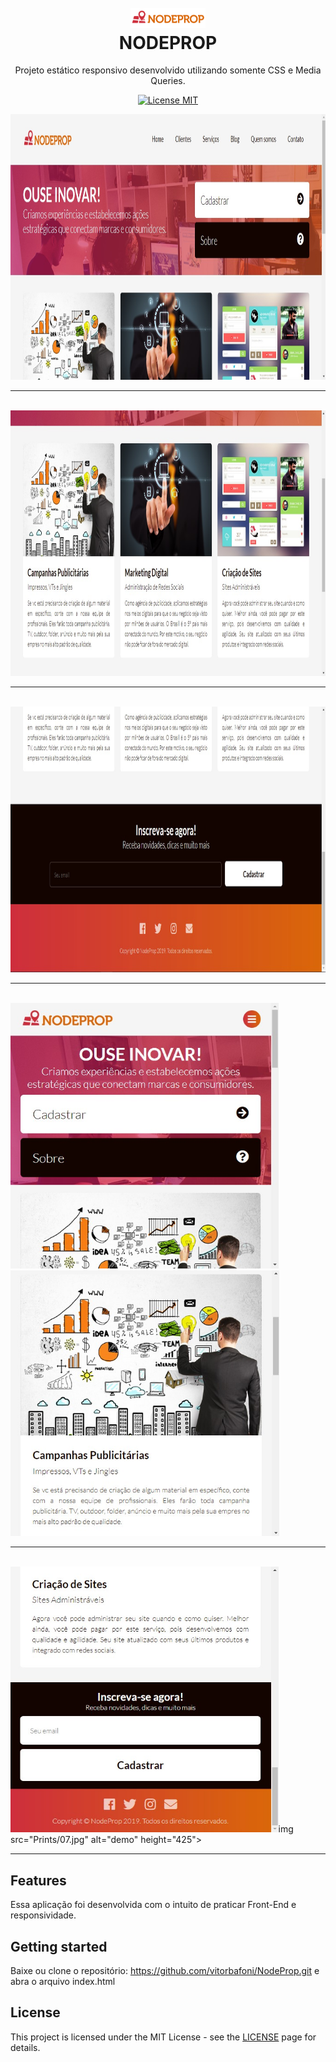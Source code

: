 <h1 align="center">
<br>
  <img src="img/logo.png" alt="NODEPROP" width="120">
<br>
NODEPROP
</h1>

<p align="center">Projeto estático responsivo desenvolvido utilizando somente CSS e Media Queries.</p>

<p align="center">
  <a href="https://opensource.org/licenses/MIT">
    <img src="https://img.shields.io/badge/License-MIT-blue.svg" alt="License MIT">
  </a>
</p>

<div>
  <img src="Prints/01.jpg" alt="demo" height="425">
  <hr>
  <br>
  <img src="Prints/02.jpg" alt="demo" height="425">
  <hr>
  <br>
  <img src="Prints/03.jpg" alt="demo" height="425">
  <hr>
  <br>
  <img src="Prints/04.jpg" alt="demo" height="425"><img src="Prints/05.jpg" alt="demo" height="425">
  <hr>
  <br>
  <img src="Prints/06.jpg" alt="demo" height="425">img src="Prints/07.jpg" alt="demo" height="425"> 
</div>

<hr />

## Features

Essa aplicação foi desenvolvida com o intuito de praticar Front-End e responsividade.


## Getting started

Baixe ou clone o repositório: https://github.com/vitorbafoni/NodeProp.git e abra o arquivo index.html


## License

This project is licensed under the MIT License - see the [LICENSE](https://opensource.org/licenses/MIT) page for details.
